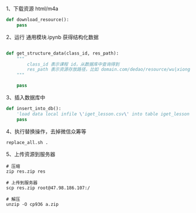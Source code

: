 

1、下载资源 html/m4a

```python
def download_resource():
	pass
```

2、运行 通用模块.ipynb 获得结构化数据
```python

def get_structure_data(class_id, res_path):
	"""
		class_id 表示课程 id，从数据库中查询得到
		res_path 表示资源存放路径，比如 domain.com/dedao/resource/wu|xiong 等
	"""

	pass
```

3、插入数据库中

```python
def insert_into_db():
	'load data local infile \'iget_lesson.csv\' into table iget_lesson character set utf8 fields terminated by \',\' (lesson_id, class_id, lesson_name, lesson_text_url, lesson_audio_url, lesson_order, lesson_title);'
	pass
```

4、执行替换操作，去掉微信众筹等
```shell
replace_all.sh .
```

5、上传资源到服务器

```shell
# 压缩
zip res.zip res

# 上传到服务器
scp res.zip root@47.98.186.107:/

# 解压
unzip -O cp936 a.zip
```